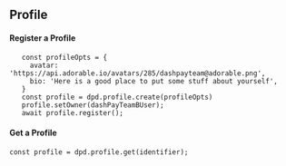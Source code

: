 ## Profile

#### Register a Profile

```
   const profileOpts = {
     avatar: 'https://api.adorable.io/avatars/285/dashpayteam@adorable.png',
     bio: 'Here is a good place to put some stuff about yourself',
   }
   const profile = dpd.profile.create(profileOpts)
   profile.setOwner(dashPayTeamBUser);
   await profile.register();
```

#### Get a Profile

```
const profile = dpd.profile.get(identifier);
```
